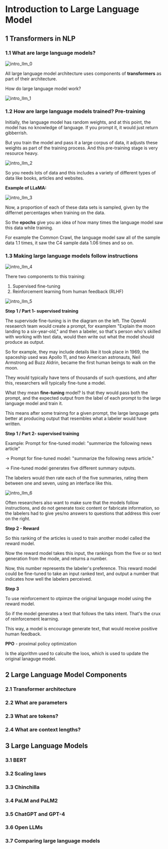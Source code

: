 # Introduction to Large Language Model

## 1 Transformers in NLP

### 1.1 What are large language models?

![intro_llm_0](./images/intro_llm_0.png)

All large language model architecture uses components of **transformers** as part of their architecture.

How do large language model work?

![intro_llm_1](./images/intro_llm_1.png)

### 1.2 How are large language models trained? Pre-training

Initially, the language model has random weights, and at this point, the model has no knowledge of language. If you prompt it, it would just return gibberrish.

But you train the model and pass it a large corpus of data, it adjusts these weights as part of the training process. And this pre-training stage is very resource heavy.

![intro_llm_2](./images/intro_llm_2.png)

So you needs lots of data and this includes a variety of different types of data like books, articles and websites.

**Example of LLaMA:**

![intro_llm_3](./images/intro_llm_3.png)

Now, a proportion of each of these data sets is sampled, given by the differnet percentages when training on the data. 

So the **epochs** give you an idea of how many times the language model saw this data while training.

For example the Common Crawl, the language model saw all of the sample data 1.1 times, it saw the C4 sample data 1.06 times and so on.

### 1.3 Making large language models follow instructions

![intro_llm_4](./images/intro_llm_4.png)

There two components to this training:

1. Supervised fine-tuning
2. Reinforcement learning from human feedback (RLHF)

![intro_llm_5](./images/intro_llm_5.png)

**Step 1 / Part 1- supervised training**

The supervisde fine-tuning is in the diagram on the left. The OpenAI reseaerch team would create a prompt, for examplem "Explain the moon landing to a six-year-old," and then a labeler, so that's person who's skilled with working with text data, would then write out what the model should produce as output.

So for example, they may include details like it took place in 1969, the spaceship used was Apollo 11, and two American astronauts, Neil Armstrong ad Buzz Aldrin, became the first human beings to walk on the moon.

They would typically have tens of thousands of such questions, and after this, researchers will typically fine-tune a model.

What they mean **fine-tuning** model? Is that they would pass both the prompt, and the expected output from the label of each prompt to the large language model and train it.

This means after some trainng for a given prompt, the large language gets better at producing output that resembles what a labeler would have written.

**Step 1 / Part 2- supervised training**

Example: Prompt for fine-tuned model: "summerize the following news article"

-> Prompt for fine-tuned model: "summarize the following news article."

-> Fine-tuned model generates five different summary outputs.

The labelers would then rate each of the five summaries, rating them between one and seven, using an interface like this.

![intro_llm_6](./images/intro_llm_6.png)

Often researchers also want to make sure that the models follow instructions, and do not generate toxic content or fabricate information, so the labelers had to give yes/no answers to questions that address this over on the right.

**Step 2 - Reward**

So this ranking of the articles is used to train another model called the reward model.

Now the reward model takes this input, the rankings from the five or so text generation from the mode, and returns a number.

Now, this number represents the labeler's preference. This reward model could be fine-tuned to take an input ranked text, and output a number that indicates how well the labelers perceived.

**Step 3**

To use reinforcement to otpimze the original language model using the reward model. 

So if the model generates a text that follows the taks intent. That's the crux of reinforcement learning.

This way, a model is encourage generate text, that would receive positive human feedback.

**PPO** - proximal policy optimization

Is the algorithm used to calculte the loos, which is used to update the original lanaguge model.

## 2 Large Language Model Components

### 2.1 Transformer architecture

### 2.2 What are parameters

### 2.3 What are tokens?

### 2.4 What are context lengths?

## 3 Large Language Models

### 3.1 BERT

### 3.2 Scaling laws

### 3.3 Chinchilla

### 3.4 PaLM and PaLM2

### 3.5 ChatGPT and GPT-4

### 3.6 Open LLMs

### 3.7 Comparing large language models